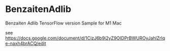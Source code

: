 # BenzaitenAdlib
Benzaiten Adlib TensorFlow version Sample for M1 Mac

see https://docs.google.com/document/d/1CizJ6b9i2yZ9OIDPrBWUROyJahlZrlqe-naxh4brACQ/edit
